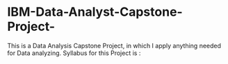 # IBM-Data-Analyst-Capstone-Project-
This is a Data Analysis Capstone Project, in which I apply anything needed for Data analyzing. Syllabus for this Project is :
